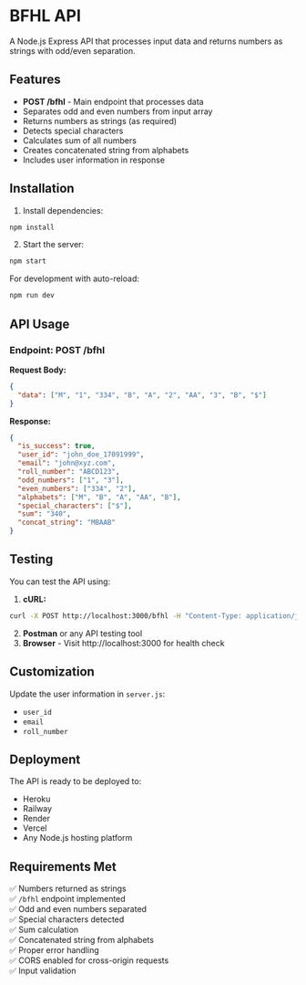 # BFHL API

A Node.js Express API that processes input data and returns numbers as strings with odd/even separation.

## Features

- **POST /bfhl** - Main endpoint that processes data
- Separates odd and even numbers from input array
- Returns numbers as strings (as required)
- Detects special characters
- Calculates sum of all numbers
- Creates concatenated string from alphabets
- Includes user information in response

## Installation

1. Install dependencies:
```bash
npm install
```

2. Start the server:
```bash
npm start
```

For development with auto-reload:
```bash
npm run dev
```

## API Usage

### Endpoint: POST /bfhl

**Request Body:**
```json
{
  "data": ["M", "1", "334", "B", "A", "2", "AA", "3", "B", "$"]
}
```

**Response:**
```json
{
  "is_success": true,
  "user_id": "john_doe_17091999",
  "email": "john@xyz.com",
  "roll_number": "ABCD123",
  "odd_numbers": ["1", "3"],
  "even_numbers": ["334", "2"],
  "alphabets": ["M", "B", "A", "AA", "B"],
  "special_characters": ["$"],
  "sum": "340",
  "concat_string": "MBAAB"
}
```

## Testing

You can test the API using:

1. **cURL:**
```bash
curl -X POST http://localhost:3000/bfhl -H "Content-Type: application/json" -d "{\"data\": [\"M\", \"1\", \"334\", \"B\", \"A\", \"2\", \"AA\", \"3\", \"B\", \"$\"]}"
```

2. **Postman** or any API testing tool
3. **Browser** - Visit http://localhost:3000 for health check

## Customization

Update the user information in `server.js`:
- `user_id`
- `email` 
- `roll_number`

## Deployment

The API is ready to be deployed to:
- Heroku
- Railway
- Render
- Vercel
- Any Node.js hosting platform

## Requirements Met

✅ Numbers returned as strings  
✅ `/bfhl` endpoint implemented  
✅ Odd and even numbers separated  
✅ Special characters detected  
✅ Sum calculation  
✅ Concatenated string from alphabets  
✅ Proper error handling  
✅ CORS enabled for cross-origin requests  
✅ Input validation 